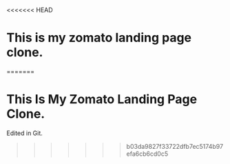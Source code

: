 <<<<<<< HEAD
# This is my zomato landing page clone.
=======
# This Is My Zomato Landing Page Clone.
Edited in Git.
>>>>>>> b03da9827f33722dfb7ec5174b97efa6cb6cd0c5
